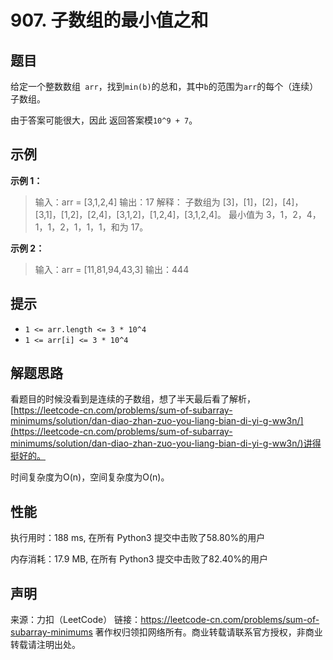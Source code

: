 # 907. 子数组的最小值之和

## 题目

给定一个整数数组` arr`，找到` min(b) `的总和，其中` b `的范围为` arr `的每个（连续）子数组。

由于答案可能很大，因此 返回答案模` 10^9 + 7 `。

## 示例

**示例 1：**

> 输入：arr = [3,1,2,4]
> 输出：17
> 解释：
> 子数组为 [3]，[1]，[2]，[4]，[3,1]，[1,2]，[2,4]，[3,1,2]，[1,2,4]，[3,1,2,4]。 
> 最小值为 3，1，2，4，1，1，2，1，1，1，和为 17。

**示例 2：**

> 输入：arr = [11,81,94,43,3]
> 输出：444

## 提示

* `1 <= arr.length <= 3 * 10^4`
* `1 <= arr[i] <= 3 * 10^4`

## 解题思路

看题目的时候没看到是连续的子数组，想了半天最后看了解析，[https://leetcode-cn.com/problems/sum-of-subarray-minimums/solution/dan-diao-zhan-zuo-you-liang-bian-di-yi-g-ww3n/](https://leetcode-cn.com/problems/sum-of-subarray-minimums/solution/dan-diao-zhan-zuo-you-liang-bian-di-yi-g-ww3n/)讲得挺好的。

时间复杂度为O(n)，空间复杂度为O(n)。

## 性能

执行用时：188 ms, 在所有 Python3 提交中击败了58.80%的用户

内存消耗：17.9 MB, 在所有 Python3 提交中击败了82.40%的用户

## 声明

来源：力扣（LeetCode）
链接：https://leetcode-cn.com/problems/sum-of-subarray-minimums
著作权归领扣网络所有。商业转载请联系官方授权，非商业转载请注明出处。